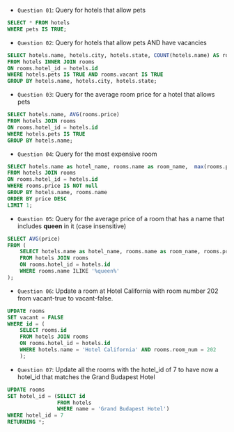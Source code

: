 - `Question 01`: Query for hotels that allow pets
```sql
SELECT * FROM hotels
WHERE pets IS TRUE;
```

- `Question 02`: Query for hotels that allow pets AND have vacancies
```sql
SELECT hotels.name, hotels.city, hotels.state, COUNT(hotels.name) AS rooms
FROM hotels INNER JOIN rooms
ON rooms.hotel_id = hotels.id
WHERE hotels.pets IS TRUE AND rooms.vacant IS TRUE
GROUP BY hotels.name, hotels.city, hotels.state;
```

- `Question 03`: Query for the average room price for a hotel that allows pets
```sql
SELECT hotels.name, AVG(rooms.price)
FROM hotels JOIN rooms
ON rooms.hotel_id = hotels.id
WHERE hotels.pets IS TRUE
GROUP BY hotels.name;
```

- `Question 04`: Query for the most expensive room
```sql
SELECT hotels.name as hotel_name, rooms.name as room_name,  max(rooms.price) AS price
FROM hotels JOIN rooms
ON rooms.hotel_id = hotels.id 
WHERE rooms.price IS NOT null
GROUP BY hotels.name, rooms.name
ORDER BY price DESC
LIMIT 1;
```

- `Question 05`: Query for the average price of a room that has a name that includes **queen** in it (case insensitive)
```sql
SELECT AVG(price)
FROM (
	SELECT hotels.name as hotel_name, rooms.name as room_name, rooms.price as price
	FROM hotels JOIN rooms
	ON rooms.hotel_id = hotels.id
	WHERE rooms.name ILIKE '%queen%'
);
```

- `Question 06`: Update a room at Hotel California with room number 202 from vacant-true to vacant-false.
```sql
UPDATE rooms
SET vacant = FALSE
WHERE id = (
    SELECT rooms.id
    FROM hotels JOIN rooms
    ON rooms.hotel_id = hotels.id
    WHERE hotels.name = 'Hotel California' AND rooms.room_num = 202
    );

```

- `Question 07`: Update all the rooms with the hotel_id of 7 to have now a hotel_id that matches the Grand Budapest Hotel
```sql
UPDATE rooms
SET hotel_id = (SELECT id
				FROM hotels
				WHERE name = 'Grand Budapest Hotel')
WHERE hotel_id = 7
RETURNING *;
```





